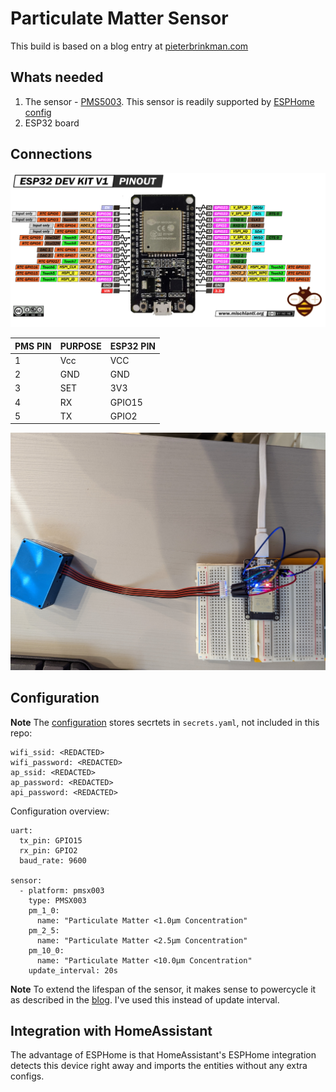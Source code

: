 # Particulate Matter Sensor

This build is based on a blog entry at [pieterbrinkman.com](https://www.pieterbrinkman.com/2021/02/03/build-a-cheap-air-quality-meter-using-esphome-home-assistant-and-a-particulate-matter-sensor/)

## Whats needed

1. The sensor - [PMS5003](http://www.aqmd.gov/docs/default-source/aq-spec/resources-page/plantower-pms5003-manual_v2-3.pdf). This sensor is readily supported by [ESPHome config](https://esphome.io/components/sensor/pmsx003.html)
2. ESP32 board

## Connections

![plugscheme](images/ESP32-DOIT-DEV-KIT-v1-pinout-mischianti.png)

| PMS PIN | PURPOSE | ESP32 PIN |
|---------|--------|------------|
| 1   | Vcc        | VCC        |
| 2   | GND        | GND        |
| 3   | SET        | 3V3        |
| 4   | RX         | GPIO15     |
| 5   | TX         | GPIO2      |

![setup](images/PXL_20221116_102902793.jpg)

## Configuration

**Note**
The [configuration](esp32dev1.yaml) stores secrtets in `secrets.yaml`, not included in this repo:
```
wifi_ssid: <REDACTED>
wifi_password: <REDACTED>
ap_ssid: <REDACTED>
ap_password: <REDACTED>
api_password: <REDACTED>
```


Configuration overview:
```
uart:
  tx_pin: GPIO15
  rx_pin: GPIO2
  baud_rate: 9600

sensor:
  - platform: pmsx003
    type: PMSX003
    pm_1_0:
      name: "Particulate Matter <1.0µm Concentration"
    pm_2_5:
      name: "Particulate Matter <2.5µm Concentration"
    pm_10_0:
      name: "Particulate Matter <10.0µm Concentration"
    update_interval: 20s
```

**Note**
To extend the lifespan of the sensor, it makes sense to powercycle it as described in the [blog](https://www.pieterbrinkman.com/2021/02/03/build-a-cheap-air-quality-meter-using-esphome-home-assistant-and-a-particulate-matter-sensor/). I've used this instead of update interval.

## Integration with HomeAssistant

The advantage of ESPHome is that HomeAssistant's ESPHome integration detects this device right away and imports the entities without any extra configs.
